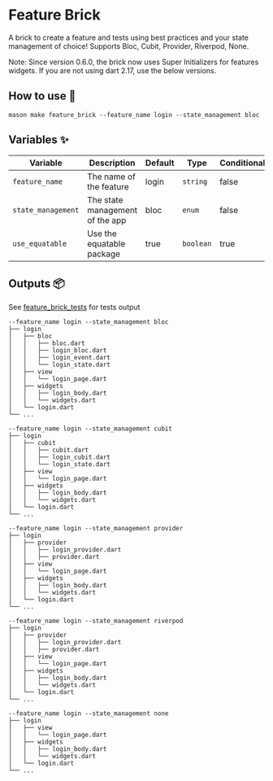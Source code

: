 # Feature Brick

A brick to create a feature and tests using best practices and your state management of choice! Supports Bloc, Cubit, Provider, Riverpod, None.

Note: Since version 0.6.0, the brick now uses Super Initializers for features widgets. If you are not using dart 2.17, use the below versions.

## How to use 🚀

```
mason make feature_brick --feature_name login --state_management bloc
```

## Variables ✨

| Variable           | Description                     | Default | Type      | Conditional | When             |
| ------------------ | ------------------------------- | ------- | --------- | ----------- | ---------------- |
| `feature_name`     | The name of the feature         | login   | `string`  | false       | N/A              |
| `state_management` | The state management of the app | bloc    | `enum`    | false       | N/A              |
| `use_equatable`    | Use the equatable package       | true    | `boolean` | true        | Using bloc/cubit |

## Outputs 📦

See [feature_brick_tests](https://github.com/LukeMoody01/mason_bricks/tree/master/bricks/feature_brick_tests) for tests output

```
--feature_name login --state_management bloc
├── login
│   ├── bloc
│   │   ├── bloc.dart
│   │   ├── login_bloc.dart
│   │   ├── login_event.dart
│   │   └── login_state.dart
│   ├── view
│   │   └── login_page.dart
│   ├── widgets
│   │   ├── login_body.dart
│   │   └── widgets.dart
│   └── login.dart
└── ...
```

```
--feature_name login --state_management cubit
├── login
│   ├── cubit
│   │   ├── cubit.dart
│   │   ├── login_cubit.dart
│   │   └── login_state.dart
│   ├── view
│   │   └── login_page.dart
│   ├── widgets
│   │   ├── login_body.dart
│   │   └── widgets.dart
│   └── login.dart
└── ...
```

```
--feature_name login --state_management provider
├── login
│   ├── provider
│   │   ├── login_provider.dart
│   │   ├── provider.dart
│   ├── view
│   │   └── login_page.dart
│   ├── widgets
│   │   ├── login_body.dart
│   │   └── widgets.dart
│   └── login.dart
└── ...
```

```
--feature_name login --state_management riverpod
├── login
│   ├── provider
│   │   ├── login_provider.dart
│   │   ├── provider.dart
│   ├── view
│   │   └── login_page.dart
│   ├── widgets
│   │   ├── login_body.dart
│   │   └── widgets.dart
│   └── login.dart
└── ...
```

```
--feature_name login --state_management none
├── login
│   ├── view
│   │   └── login_page.dart
│   ├── widgets
│   │   ├── login_body.dart
│   │   └── widgets.dart
│   └── login.dart
└── ...
```
